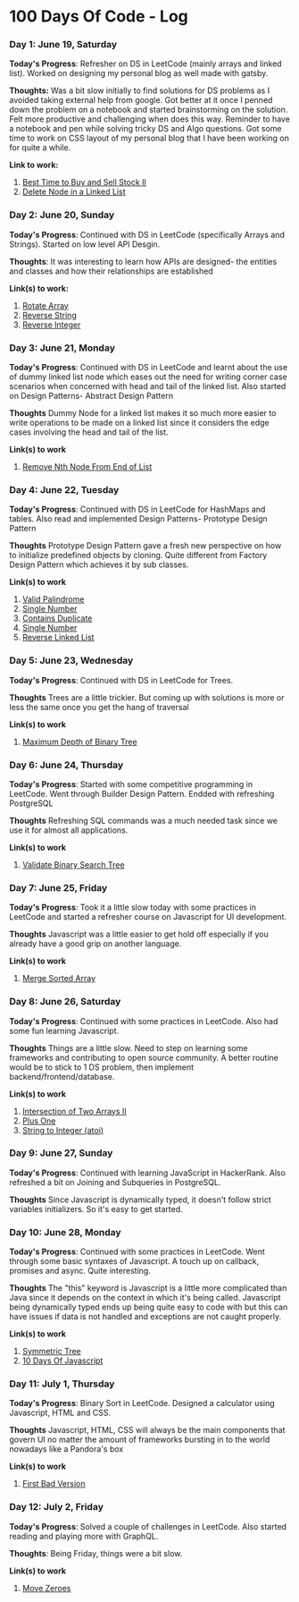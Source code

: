 # 100 Days Of Code - Log

### Day 1: June 19, Saturday

**Today's Progress**: Refresher on DS in LeetCode (mainly arrays and linked list). Worked on designing my personal blog as well made with gatsby.

**Thoughts:** Was a bit slow initially to find solutions for DS problems as I avoided taking external help from google. Got better at it once I penned down the problem on a notebook and started brainstorming on the solution. Felt more productive and challenging when does this way. Reminder to have a notebook and pen while solving tricky DS and Algo questions.
Got some time to work on CSS layout of my personal blog that I have been working on for quite a while.

**Link to work:**

1. [Best Time to Buy and Sell Stock II](https://leetcode.com/explore/interview/card/top-interview-questions-easy/92/array/564/)
2. [Delete Node in a Linked List](https://leetcode.com/explore/interview/card/top-interview-questions-easy/93/linked-list/553/)

### Day 2: June 20, Sunday

**Today's Progress**: Continued with DS in LeetCode (specifically Arrays and Strings). Started on low level API Desgin.

**Thoughts**: It was interesting to learn how APIs are designed- the entities and classes and how their relationships are established

**Link(s) to work:**

1. [Rotate Array](https://leetcode.com/explore/interview/card/top-interview-questions-easy/92/array/646/)
2. [Reverse String](https://leetcode.com/explore/interview/card/top-interview-questions-easy/127/strings/879/)
3. [Reverse Integer](https://leetcode.com/explore/interview/card/top-interview-questions-easy/127/strings/880/)

### Day 3: June 21, Monday

**Today's Progress**: Continued with DS in LeetCode and learnt about the use of dummy linked list node which eases out the need for writing corner case scenarios when concerned with head and tail of the linked list. Also started on Design Patterns- Abstract Design Pattern

**Thoughts** Dummy Node for a linked list makes it so much more easier to write operations to be made on a linked list since it considers the edge cases involving the head and tail of the list.

**Link(s) to work**

1. [Remove Nth Node From End of List](https://leetcode.com/explore/interview/card/top-interview-questions-easy/93/linked-list/603/)

### Day 4: June 22, Tuesday

**Today's Progress**: Continued with DS in LeetCode for HashMaps and tables. Also read and implemented Design Patterns- Prototype Design Pattern

**Thoughts** Prototype Design Pattern gave a fresh new perspective on how to initialize predefined objects by cloning. Quite different from Factory Design Pattern which achieves it by sub classes.

**Link(s) to work**

1. [Valid Palindrome](https://leetcode.com/explore/interview/card/top-interview-questions-easy/127/strings/883/)
2. [Single Number](https://leetcode.com/explore/interview/card/top-interview-questions-easy/92/array/549/)
3. [Contains Duplicate](https://leetcode.com/explore/interview/card/top-interview-questions-easy/92/array/578/)
4. [Single Number](https://leetcode.com/explore/interview/card/top-interview-questions-easy/92/array/549/)
5. [Reverse Linked List](https://leetcode.com/explore/interview/card/top-interview-questions-easy/93/linked-list/560/)

### Day 5: June 23, Wednesday

**Today's Progress**: Continued with DS in LeetCode for Trees.

**Thoughts** Trees are a little trickier. But coming up with solutions is more or less the same once you get the hang of traversal

**Link(s) to work**

1. [Maximum Depth of Binary Tree](https://leetcode.com/explore/interview/card/top-interview-questions-easy/94/trees/555/)

### Day 6: June 24, Thursday

**Today's Progress**: Started with some competitive programming in LeetCode. Went through Builder Design Pattern. Endded with refreshing PostgreSQL

**Thoughts** Refreshing SQL commands was a much needed task since we use it for almost all applications.

**Link(s) to work**

1. [Validate Binary Search Tree](https://leetcode.com/explore/interview/card/top-interview-questions-easy/94/trees/625/)

### Day 7: June 25, Friday

**Today's Progress**: Took it a little slow today with some practices in LeetCode and started a refresher course on Javascript for UI development.

**Thoughts** Javascript was a little easier to get hold off especially if you already have a good grip on another language.

**Link(s) to work**

1. [Merge Sorted Array](https://leetcode.com/explore/interview/card/top-interview-questions-easy/96/sorting-and-searching/587/)

### Day 8: June 26, Saturday

**Today's Progress**: Continued with some practices in LeetCode. Also had some fun learning Javascript.

**Thoughts** Things are a little slow. Need to step on learning some frameworks and contributing to open source community. A better routine would be to stick to 1 DS problem, then implement backend/frontend/database.

**Link(s) to work**

1. [Intersection of Two Arrays II](https://leetcode.com/explore/interview/card/top-interview-questions-easy/92/array/674/)
2. [Plus One](https://leetcode.com/explore/interview/card/top-interview-questions-easy/92/array/559/)
3. [String to Integer (atoi)](https://leetcode.com/explore/interview/card/top-interview-questions-easy/127/strings/884/)

### Day 9: June 27, Sunday

**Today's Progress**: Continued with learning JavaScript in HackerRank. Also refreshed a bit on Joining and Subqueries in PostgreSQL.

**Thoughts** Since Javascript is dynamically typed, it doesn't follow strict variables initializers. So it's easy to get started.

### Day 10: June 28, Monday

**Today's Progress**: Continued with some practices in LeetCode. Went through some basic syntaxes of Javascript. A touch up on callback, promises and async. Quite interesting.

**Thoughts** The "this" keyword is Javascript is a little more complicated than Java since it depends on the context in which it's being called. Javascript being dynamically typed ends up being quite easy to code with but this can have issues if data is not handled and exceptions are not caught properly.

**Link(s) to work**

1. [Symmetric Tree](https://leetcode.com/explore/interview/card/top-interview-questions-easy/94/trees/627/)
2. [10 Days Of Javascript](https://www.hackerrank.com/domains/tutorials/10-days-of-javascript?filters%5Bsubdomains%5D%5B%5D=10-days-of-javascript&badge_type=10-days-of-javascript)

### Day 11: July 1, Thursday

**Today's Progress**: Binary Sort in LeetCode. Designed a calculator using Javascript, HTML and CSS.

**Thoughts** Javascript, HTML, CSS will always be the main components that govern UI no matter the amount of frameworks bursting in to the world nowadays like a Pandora's box

**Link(s) to work**

1. [First Bad Version](https://leetcode.com/explore/interview/card/top-interview-questions-easy/96/sorting-and-searching/774/)

### Day 12: July 2, Friday

**Today's Progress**: Solved a couple of challenges in LeetCode. Also started reading and playing more with GraphQL.

**Thoughts**: Being Friday, things were a bit slow.

**Link(s) to work**

1. [Move Zeroes](https://leetcode.com/explore/interview/card/top-interview-questions-easy/92/array/567/)
